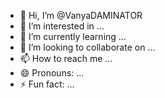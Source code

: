 - 👋 Hi, I’m @VanyaDAMINATOR
- 👀 I’m interested in ...
- 🌱 I’m currently learning ...
- 💞️ I’m looking to collaborate on ...
- 📫 How to reach me ...
- 😄 Pronouns: ...
- ⚡ Fun fact: ...

<!---
VanyaDAMINATOR/VanyaDAMINATOR is a ✨ special ✨ repository because its `README.md` (this file) appears on your GitHub profile.
You can click the Preview link to take a look at your changes.
--->
